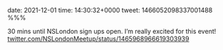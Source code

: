 date: 2021-12-01
time: 14:30:32+0000
tweet: 1466052098337001488
%%%

30 mins until NSLondon sign ups open. I’m really excited for this event! [twitter.com/NSLondonMeetup/status/1465968966619303939](https://twitter.com/NSLondonMeetup/status/1465968966619303939)
